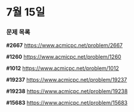 # 7월 15일 
### 문제 목록

**#2667**
<https://www.acmicpc.net/problem/2667>

**#1260**
<https://www.acmicpc.net/problem/1260>

**#1012**
<https://www.acmicpc.net/problem/1012>

**#19237**
<https://www.acmicpc.net/problem/19237>

**#19238**
<https://www.acmicpc.net/problem/19238>

**#15683**
<https://www.acmicpc.net/problem/15683>
